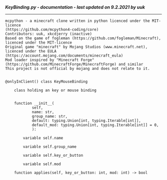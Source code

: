 ***KeyBinding.py - documentation - last updated on 9.2.2021 by uuk***
___

    mcpython - a minecraft clone written in python licenced under the MIT-licence 
    (https://github.com/mcpython4-coding/core)
    Contributors: uuk, xkcdjerry (inactive)
    Based on the game of fogleman (https://github.com/fogleman/Minecraft), licenced under the MIT-licence
    Original game "minecraft" by Mojang Studios (www.minecraft.net), licenced under the EULA
    (https://account.mojang.com/documents/minecraft_eula)
    Mod loader inspired by "Minecraft Forge" (https://github.com/MinecraftForge/MinecraftForge) and similar
    This project is not official by mojang and does not relate to it.


    @onlyInClient() class KeyMouseBinding
        
        class holding an key or mouse binding


        function __init__(
                self,
                name: str,
                group_name: str,
                default: typing.Union[int, typing.Iterable[int]],
                default_mod: typing.Union[int, typing.Iterable[int]] = 0,
                ):

            variable self.name

            variable self.group_name

            variable self.key_or_button

            variable self.mod

        function applies(self, key_or_button: int, mod: int) -> bool